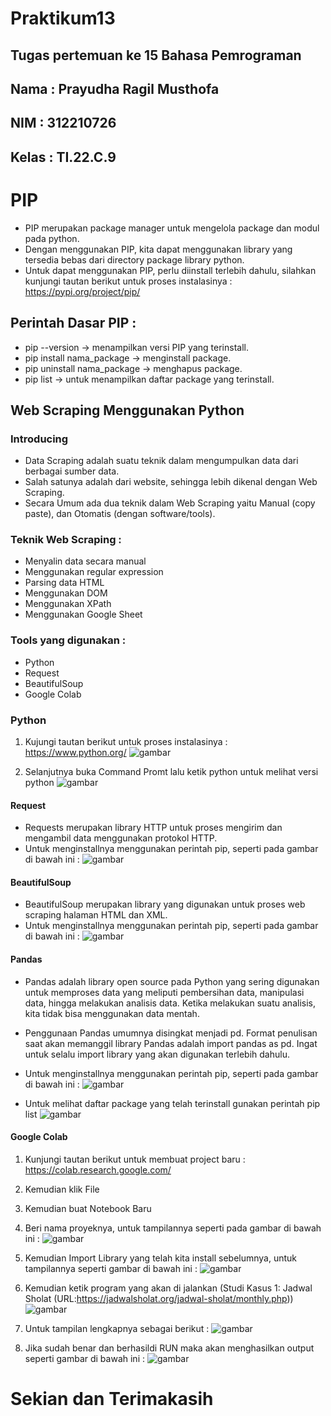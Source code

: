 # Praktikum13

## Tugas pertemuan ke 15 Bahasa Pemrograman
## Nama  : Prayudha Ragil Musthofa
## NIM   : 312210726
## Kelas : TI.22.C.9


# PIP
* PIP merupakan package manager untuk mengelola package dan modul pada python.
* Dengan menggunakan PIP, kita dapat menggunakan library yang tersedia bebas dari directory package library python.
* Untuk dapat menggunakan PIP, perlu diinstall terlebih dahulu, silahkan kunjungi tautan berikut untuk proses instalasinya : https://pypi.org/project/pip/

## Perintah Dasar PIP :
* pip --version -> menampilkan versi PIP yang terinstall.
* pip install nama_package -> menginstall package.
* pip uninstall nama_package -> menghapus package.
* pip list -> untuk menampilkan daftar package yang terinstall.

## Web Scraping Menggunakan Python
### Introducing
* Data Scraping adalah suatu teknik dalam mengumpulkan data dari berbagai sumber data.
* Salah satunya adalah dari website, sehingga lebih dikenal dengan Web Scraping.
* Secara Umum ada dua teknik dalam Web Scraping yaitu Manual (copy paste), dan Otomatis (dengan software/tools).
### Teknik Web Scraping :
* Menyalin data secara manual
* Menggunakan regular expression
* Parsing data HTML
* Menggunakan DOM
* Menggunakan XPath
* Menggunakan Google Sheet
### Tools yang digunakan :
* Python
* Request
* BeautifulSoup
* Google Colab


### Python
1. Kujungi tautan berikut untuk proses instalasinya : https://www.python.org/
![gambar](img/1.png)

3. Selanjutnya buka Command Promt lalu ketik python untuk melihat versi python
![gambar](img/2.png)

#### Request
* Requests merupakan library HTTP untuk proses mengirim dan mengambil data menggunakan protokol HTTP.
* Untuk menginstallnya menggunakan perintah pip, seperti pada gambar di bawah ini :
![gambar](img/3.png)

#### BeautifulSoup
* BeautifulSoup merupakan library yang digunakan untuk proses web scraping halaman HTML dan XML.
* Untuk menginstallnya menggunakan perintah pip, seperti pada gambar di bawah ini :
![gambar](img/4.png)

#### Pandas
* Pandas adalah library open source pada Python yang sering digunakan untuk memproses data yang meliputi pembersihan data, manipulasi data, hingga melakukan analisis data. Ketika melakukan suatu analisis, kita tidak bisa menggunakan data mentah.
* Penggunaan Pandas umumnya disingkat menjadi pd. Format penulisan saat akan memanggil library Pandas adalah import pandas as pd. Ingat untuk selalu import library yang akan digunakan terlebih dahulu.
* Untuk menginstallnya menggunakan perintah pip, seperti pada gambar di bawah ini :
![gambar](img/5.png)

* Untuk melihat daftar package yang telah terinstall gunakan perintah pip list
![gambar](img/6.png)

#### Google Colab
1. Kunjungi tautan berikut untuk membuat project baru : https://colab.research.google.com/
2. Kemudian klik File
3. Kemudian buat Notebook Baru
4. Beri nama proyeknya, untuk tampilannya seperti pada gambar di bawah ini :
![gambar](img/7.png)

5. Kemudian Import Library yang telah kita install sebelumnya, untuk tampilannya seperti gambar di bawah ini :
![gambar](img/8.png)

6. Kemudian ketik program yang akan di jalankan (Studi Kasus 1: Jadwal Sholat (URL:https://jadwalsholat.org/jadwal-sholat/monthly.php))
![gambar](img/9.png)

7. Untuk tampilan lengkapnya sebagai berikut :
![gambar](img/10.png)

8. Jika sudah benar dan berhasildi RUN maka akan menghasilkan output seperti gambar di bawah ini :
![gambar](img/11.png)

# Sekian dan Terimakasih
